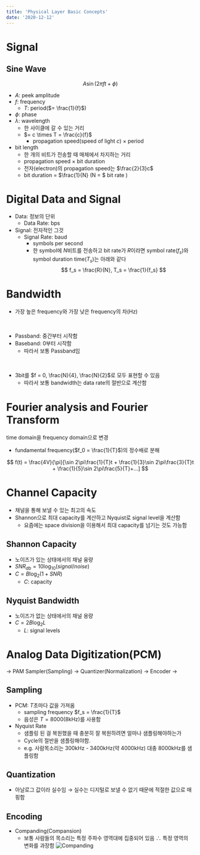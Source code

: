 ```yaml
---
title: 'Physical Layer Basic Concepts'
date: '2020-12-12'
---
```


# Signal

## Sine Wave

$$
A \sin(2 \pi f t + \phi)
$$

* $A$: peek amplitude
* $f$: frequency
    * $T$: period($= \frac{1}{f}$)
* $\phi$: phase
* $\lambda$: wavelength
    * 한 사이클에 갈 수 있는 거리
    * $= c \times T = \frac{c}{f}$
        * propagation speed(speed of light $c$) $\times$ period
* bit length
    * 한 개의 비트가 전송할 때 매체에서 차지하는 거리
    * propagation speed $\times$ bit duration
    * 전자(electron)의 propagation speed는 $\frac{2}{3}c$
    * bit duration = $\frac{1}{N} (N = $ bit rate $)$

# Digital Data and Signal

* Data: 정보의 단위
    * Data Rate: bps
* Signal: 전자적인 그것
    * Signal Rate: baud
        * symbols per second
        * 한 symbol에 $N$비트를 전송하고 bit rate가 $R$이라면 symbol rate($f_s$)와 symbol duration time($T_s$)는 아래와 같다
        $$
        f_s = \frac{R}{N}, 
        T_s = \frac{1}{f_s}
        $$

# Bandwidth

* 가장 높은 frequency와 가장 낮은 frequency의 차(Hz)

<br/>

* Passband: 중간부터 시작함
* Baseband: 0부터 시작함
    * 따라서 보통 Passband임

<br/>

* 3bit를 $f = 0, \frac{N}{4}, \frac{N}{2}$로 모두 표현할 수 있음
    * 따라서 보통 bandwidth는 data rate의 절반으로 계산함

# Fourier analysis and Fourier Transform

time domain을 frequency domain으로 변경

* fundamental frequency($f_0 = \frac{1}{T}$)의 정수배로 분해

$$
f(t) = \frac{4V}{\pi}[\sin 2\pi\frac{1}{T}t + \frac{1}{3}\sin 2\pi\frac{3}{T}t + \frac{1}{5}\sin 2\pi\frac{5}{T}+...]
$$

# Channel Capacity

* 채널을 통해 보낼 수 있는 최고의 속도
* Shannon으로 최대 capacity를 계산하고 Nyquist로 signal level을 계산함
    * 요즘에는 space division을 이용해서 최대 capacity를 넘기는 것도 가능함

## Shannon Capacity

* 노이즈가 있는 상태에서의 채널 융량
* $SNR_{db} = 10 \log_{10}(signal/noise)$
* $C = B \log_{2}(1 + SNR)$
    * $C$: capacity

## Nyquist Bandwidth

* 노이즈가 없는 상태에서의 채널 용량
* $C = 2B\log_{2}L$
    * $L$: signal levels

# Analog Data Digitization(PCM)

$\rightarrow$ PAM Sampler(Sampling) $\rightarrow$ Quantizer(Normalization) $\rightarrow$ Encoder $\rightarrow$

## Sampling

* PCM: $T$초마다 값을 가져옴
    * sampling frequency $f_s = \frac{1}{T}$
    * 음성은 $T = 8000(8$kHz$)$를 사용함
* Nyquist Rate
    * 샘플링 된 걸 복원했을 때 충분히 잘 복원하려면 얼마나 샘플링해야하는가
    * Cycle의 절반을 샘플링해야함.
    * e.g. 사람목소리는 300kHz - 3400kHz(약 4000kHz) 대충 8000kHz를 샘플링함

## Quantization

* 아날로그 값이라 실수임 $\rightarrow$ 실수는 디지털로 보낼 수 없기 때문에 적절한 값으로 매핑함

## Encoding

* Companding(Compansion)
    * 보통 사람들의 목소리는 특정 주파수 영역대에 집중되어 있음 $\therefore$ 특정 영역의 변화를 과장함
    ![Companding](/images/PhysicalLayerBasicConcepts/companding.png)